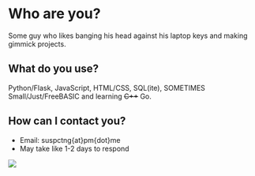 # Who are you?
Some guy who likes banging his head against his laptop keys and making gimmick projects.

## What do you use?

Python/Flask, JavaScript, HTML/CSS, SQL(ite), SOMETIMES Small/Just/FreeBASIC and learning ~~C++~~ Go.

## How can I contact you?

 - Email: suspctng{at}pm{dot}me
 - May take like 1-2 days to respond


 ![](https://raw.githubusercontent.com/suspecting/suspecting/main/github.png)
